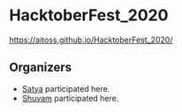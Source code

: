 # HacktoberFest_2020
https://aitoss.github.io/HacktoberFest_2020/
## Organizers
+ [Satya](http://www.github.com/satya9500) participated here.
+ [Shuvam](http://www.github.com/shuvamk) participated here.

